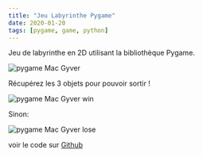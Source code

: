 ```yaml
---
title: "Jeu Labyrinthe Pygame"
date: 2020-01-20
tags: [pygame, game, python]
---
```

Jeu de labyrinthe en 2D utilisant la bibliothèque Pygame.

<img src="{{ site.url }}{{ site.baseurl }}/images/projet3/animation.gif" alt="pygame Mac Gyver">


Récupérez les 3 objets pour pouvoir sortir !

<img src="{{ site.url }}{{ site.baseurl }}/images/projet3/win.png" alt="pygame Mac Gyver win">


Sinon:<br/>

<img src="{{ site.url }}{{ site.baseurl }}/images/projet3/lose.png" alt="pygame Mac Gyver lose">

voir le code sur [Github](https://github.com/MassDo/Projet3)